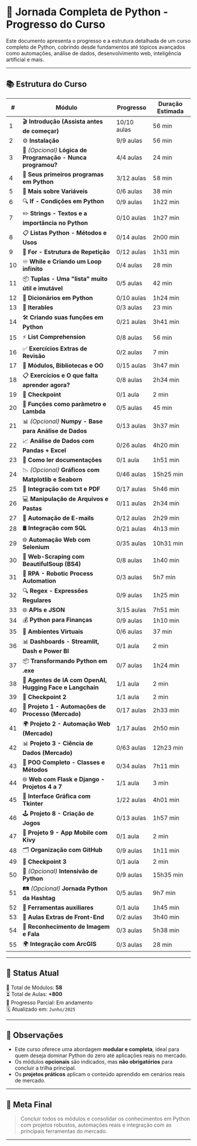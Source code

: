 # 🐍 Jornada Completa de Python - Progresso do Curso

Este documento apresenta o progresso e a estrutura detalhada de um curso completo de Python, cobrindo desde fundamentos até tópicos avançados como automações, análise de dados, desenvolvimento web, inteligência artificial e mais.

---

## 📚 Estrutura do Curso

| #  | Módulo                                                                 | Progresso  | Duração Estimada |
|----|------------------------------------------------------------------------|------------|------------------|
| 1  | 🎬 **Introdução (Assista antes de começar)**                          | 10/10 aulas | 56 min           |
| 2  | ⚙️ **Instalação**                                                     | 9/9 aulas   | 56 min           |
| 3  | 🧠 *(Opcional)* **Lógica de Programação - Nunca programou?**          | 4/4 aulas   | 24 min           |
| 4  | 🐍 **Seus primeiros programas em Python**                             | 3/12 aulas  | 58 min           |
| 5  | 🔣 **Mais sobre Variáveis**                                           | 0/6 aulas   | 38 min           |
| 6  | 🔍 **If - Condições em Python**                                       | 0/9 aulas   | 1h22 min         |
| 7  | ✏️ **Strings - Textos e a importância no Python**                     | 0/10 aulas  | 1h27 min         |
| 8  | 📋 **Listas Python - Métodos e Usos**                                 | 0/14 aulas  | 2h00 min         |
| 9  | 🔁 **For - Estrutura de Repetição**                                   | 0/12 aulas  | 1h31 min         |
| 10 | ♾️ **While e Criando um Loop infinito**                               | 0/4 aulas   | 28 min           |
| 11 | 📦 **Tuplas - Uma "lista" muito útil e imutável**                     | 0/5 aulas   | 42 min           |
| 12 | 🧾 **Dicionários em Python**                                          | 0/10 aulas  | 1h24 min         |
| 13 | 🔄 **Iterables**                                                      | 0/3 aulas   | 23 min           |
| 14 | 🛠️ **Criando suas funções em Python**                                | 0/21 aulas  | 3h41 min         |
| 15 | ⚡ **List Comprehension**                                              | 0/8 aulas   | 56 min           |
| 16 | ✅ **Exercícios Extras de Revisão**                                   | 0/2 aulas   | 7 min            |
| 17 | 🧰 **Módulos, Bibliotecas e OO**                                      | 0/15 aulas  | 3h47 min         |
| 18 | 📋 **Exercícios e O que falta aprender agora?**                       | 0/8 aulas   | 2h34 min         |
| 19 | 🧪 **Checkpoint**                                                     | 0/1 aula    | 2 min            |
| 20 | 🧠 **Funções como parâmetro e Lambda**                                | 0/5 aulas   | 45 min           |
| 21 | 📊 *(Opcional)* **Numpy - Base para Análise de Dados**                | 0/13 aulas  | 3h37 min         |
| 22 | 📈 **Análise de Dados com Pandas + Excel**                            | 0/26 aulas  | 4h20 min         |
| 23 | 📖 **Como ler documentações**                                         | 0/1 aula    | 1h51 min         |
| 24 | 📉 *(Opcional)* **Gráficos com Matplotlib e Seaborn**                | 0/46 aulas  | 15h25 min        |
| 25 | 📄 **Integração com txt e PDF**                                       | 0/17 aulas  | 5h46 min         |
| 26 | 💻 **Manipulação de Arquivos e Pastas**                               | 0/11 aulas  | 2h34 min         |
| 27 | 📧 **Automação de E-mails**                                           | 0/12 aulas  | 2h29 min         |
| 28 | 🛢️ **Integração com SQL**                                            | 0/21 aulas  | 4h13 min         |
| 29 | 🌐 **Automação Web com Selenium**                                     | 0/35 aulas  | 10h31 min        |
| 30 | 🧽 **Web-Scraping com BeautifulSoup (BS4)**                           | 0/8 aulas   | 1h40 min         |
| 31 | 🤖 **RPA - Robotic Process Automation**                               | 0/3 aulas   | 5h7 min          |
| 32 | 🔍 **Regex - Expressões Regulares**                                   | 0/9 aulas   | 1h25 min         |
| 33 | 🌐 **APIs e JSON**                                                    | 3/15 aulas  | 7h51 min         |
| 34 | 💰 **Python para Finanças**                                           | 0/9 aulas   | 1h10 min         |
| 35 | 🧪 **Ambientes Virtuais**                                             | 0/6 aulas   | 37 min           |
| 36 | 📊 **Dashboards - Streamlit, Dash e Power BI**                        | 0/1 aula    | 2 min            |
| 37 | 📦 **Transformando Python em .exe**                                   | 0/7 aulas   | 1h24 min         |
| 38 | 🧠 **Agentes de IA com OpenAI, Hugging Face e Langchain**             | 1/1 aula    | 2 min            |
| 39 | 📍 **Checkpoint 2**                                                   | 1/1 aula    | 2 min            |
| 40 | 🧩 **Projeto 1 - Automações de Processo (Mercado)**                   | 0/17 aulas  | 2h33 min         |
| 41 | 🌍 **Projeto 2 - Automação Web (Mercado)**                            | 1/17 aulas  | 2h50 min         |
| 42 | 📊 **Projeto 3 - Ciência de Dados (Mercado)**                         | 0/63 aulas  | 12h23 min        |
| 43 | 🧱 **POO Completo - Classes e Métodos**                               | 0/34 aulas  | 7h11 min         |
| 44 | 🌐 **Web com Flask e Django - Projetos 4 a 7**                        | 1/1 aula    | 3 min            |
| 45 | 🎨 **Interface Gráfica com Tkinter**                                  | 1/22 aulas  | 4h01 min         |
| 46 | 🕹️ **Projeto 8 - Criação de Jogos**                                   | 0/13 aulas  | 1h57 min         |
| 47 | 📱 **Projeto 9 - App Mobile com Kivy**                                | 0/1 aula    | 2 min            |
| 48 | 🗂️ **Organização com GitHub**                                        | 0/9 aulas   | 1h11 min         |
| 49 | 📍 **Checkpoint 3**                                                   | 0/1 aula    | 2 min            |
| 50 | 🚀 *(Opcional)* **Intensivão de Python**                             | 0/9 aulas   | 15h35 min        |
| 51 | 🛤️ *(Opcional)* **Jornada Python da Hashtag**                        | 0/5 aulas   | 9h7 min          |
| 52 | 🧰 **Ferramentas auxiliares**                                         | 0/1 aula    | 1h45 min         |
| 53 | 🎨 **Aulas Extras de Front-End**                                     | 0/2 aulas   | 3h40 min         |
| 54 | 🧠 **Reconhecimento de Imagem e Fala**                                | 0/3 aulas   | 5h38 min         |
| 55 | 🌍 **Integração com ArcGIS**                                          | 0/3 aulas   | 28 min           |

---

## 🚧 Status Atual

📘 Total de Módulos: **58**  
⏳ Total de Aulas: **+800**  
🎯 Progresso Parcial: Em andamento  
🗓️ Atualizado em: `Junho/2025`

---

## 📌 Observações

- Este curso oferece uma abordagem **modular e completa**, ideal para quem deseja dominar Python do zero até aplicações reais no mercado.
- Os módulos **opcionais** são indicados, mas **não obrigatórios** para concluir a trilha principal.
- Os **projetos práticos** aplicam o conteúdo aprendido em cenários reais de mercado.

---

## 🧠 Meta Final

> Concluir todos os módulos e consolidar os conhecimentos em Python com projetos robustos, automações reais e integração com as principais ferramentas do mercado.

---

